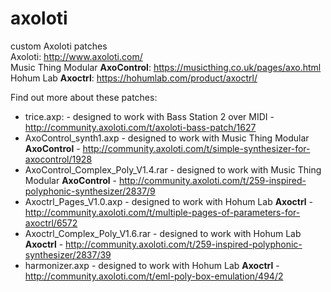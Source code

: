# axoloti
custom Axoloti patches  
Axoloti: http://www.axoloti.com/  
Music Thing Modular __AxoControl__: https://musicthing.co.uk/pages/axo.html  
Hohum Lab __Axoctrl__: https://hohumlab.com/product/axoctrl/

Find out more about these patches:
* trice.axp: - designed to work with Bass Station 2 over MIDI - http://community.axoloti.com/t/axoloti-bass-patch/1627
* AxoControl_synth1.axp - designed to work with Music Thing Modular __AxoControl__ - http://community.axoloti.com/t/simple-synthesizer-for-axocontrol/1928
* AxoControl_Complex_Poly_V1.4.rar - designed to work with Music Thing Modular __AxoControl__ - http://community.axoloti.com/t/259-inspired-polyphonic-synthesizer/2837/9
* Axoctrl_Pages_V1.0.axp - designed to work with Hohum Lab __Axoctrl__ - http://community.axoloti.com/t/multiple-pages-of-parameters-for-axoctrl/6572
* Axoctrl_Complex_Poly_V1.6.rar - designed to work with Hohum Lab __Axoctrl__ - http://community.axoloti.com/t/259-inspired-polyphonic-synthesizer/2837/39
* harmonizer.axp - designed to work with Hohum Lab __Axoctrl__ - http://community.axoloti.com/t/eml-poly-box-emulation/494/2
